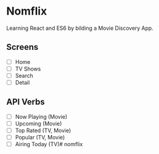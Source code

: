 # Nomflix

Learning React and ES6 by bilding a Movie Discovery App.

## Screens

- [ ] Home
- [ ] TV Shows
- [ ] Search
- [ ] Detail
 
## API Verbs

- [ ] Now Playing (Movie)
- [ ] Upcoming (Movie)
- [ ] Top Rated (TV, Movie)
- [ ] Popular (TV, Movie)
- [ ] Airing Today (TV)# nomflix
